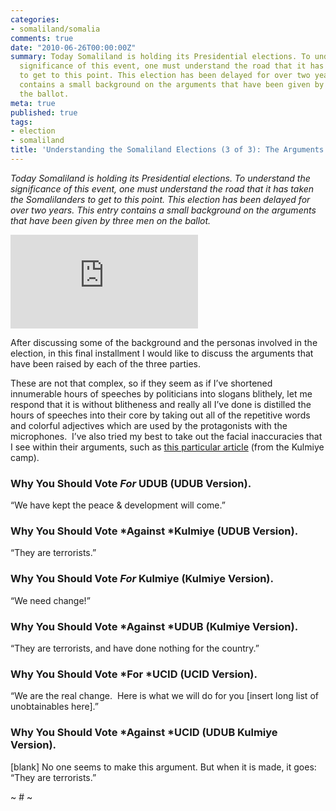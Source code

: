 ```yaml
---
categories:
- somaliland/somalia
comments: true
date: "2010-06-26T00:00:00Z"
summary: Today Somaliland is holding its Presidential elections. To understand the
  significance of this event, one must understand the road that it has taken the Somalilanders
  to get to this point. This election has been delayed for over two years. This entry
  contains a small background on the arguments that have been given by three men on
  the ballot.
meta: true
published: true
tags:
- election
- somaliland
title: 'Understanding the Somaliland Elections (3 of 3): The Arguments'
---
```


*Today Somaliland is holding its Presidential elections. To understand the significance of this event, one must understand the road that it has taken the Somalilanders to get to this point. This election has been delayed for over two years. This entry contains a small background on the arguments that have been given by three men on the ballot.*

[![Kulmiye colours by CharlesFred @ flickr][2]][2]

After discussing some of the background and the personas involved in the election, in this final installment I would like to discuss the arguments that have been raised by each of the three parties.


These are not that complex, so if they seem as if I’ve shortened innumerable hours of speeches by politicians into slogans blithely, let me respond that it is without blitheness and really all I’ve done is distilled the hours of speeches into their core by taking out all of the repetitive words and colorful adjectives which are used by the protagonists with the microphones.  I’ve also tried my best to take out the facial inaccuracies that I see within their arguments, such as [this particular article][2] (from the Kulmiye camp).

 [2]: http://www.garoweonline.com/artman2/publish/Opinion_20/Somaliland_KULMIYE_Formidable_Opposition_Party_or_Troublous_Rebel_Group.shtml

### Why You Should Vote *For* UDUB (UDUB Version).

“We have kept the peace & development will come.”

### Why You Should Vote *Against *Kulmiye (UDUB Version).

“They are terrorists.”

### Why You Should Vote *For* Kulmiye (Kulmiye Version).

“We need change!”

### Why You Should Vote *Against *UDUB (Kulmiye Version).

“They are terrorists, and have done nothing for the country.”

### Why You Should Vote *For *UCID (UCID Version).

“We are the real change.  Here is what we will do for you [insert long list of unobtainables here].”

### Why You Should Vote *Against *UCID (UDUB Kulmiye Version).

[blank] No one seems to make this argument. But when it is made, it goes: “They are terrorists.”

~ # ~